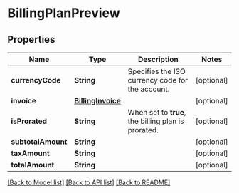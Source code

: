 # BillingPlanPreview

## Properties
Name | Type | Description | Notes
------------ | ------------- | ------------- | -------------
**currencyCode** | **String** | Specifies the ISO currency code for the account. | [optional] 
**invoice** | [**BillingInvoice**](BillingInvoice.md) |  | [optional] 
**isProrated** | **String** | When set to **true**, the billing plan is prorated. | [optional] 
**subtotalAmount** | **String** |  | [optional] 
**taxAmount** | **String** |  | [optional] 
**totalAmount** | **String** |  | [optional] 

[[Back to Model list]](../README.md#documentation-for-models) [[Back to API list]](../README.md#documentation-for-api-endpoints) [[Back to README]](../README.md)


